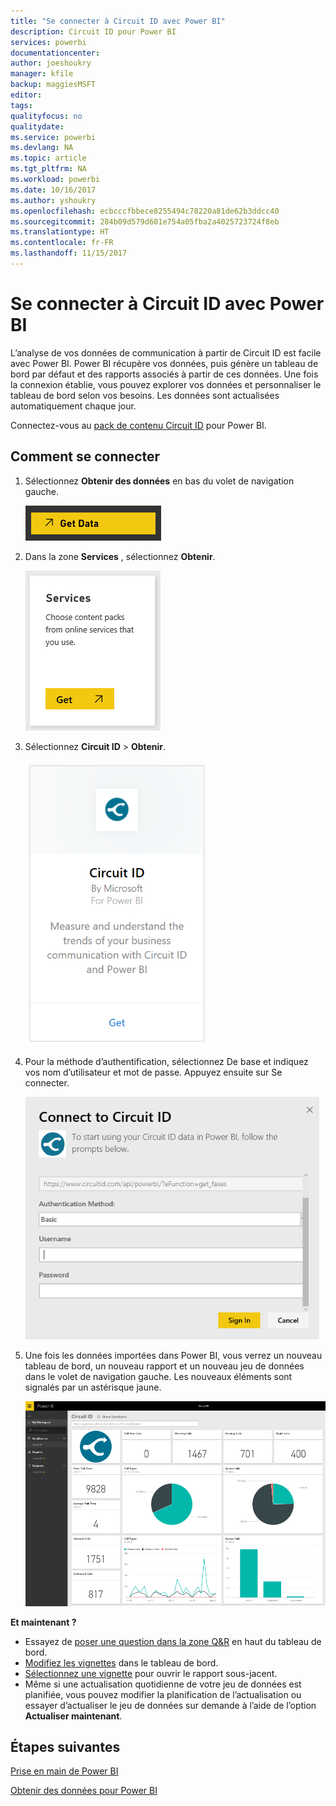 ```yaml
---
title: "Se connecter à Circuit ID avec Power BI"
description: Circuit ID pour Power BI
services: powerbi
documentationcenter: 
author: joeshoukry
manager: kfile
backup: maggiesMSFT
editor: 
tags: 
qualityfocus: no
qualitydate: 
ms.service: powerbi
ms.devlang: NA
ms.topic: article
ms.tgt_pltfrm: NA
ms.workload: powerbi
ms.date: 10/16/2017
ms.author: yshoukry
ms.openlocfilehash: ecbcccfbbece8255494c78220a81de62b3ddcc40
ms.sourcegitcommit: 284b09d579d601e754a05fba2a4025723724f8eb
ms.translationtype: HT
ms.contentlocale: fr-FR
ms.lasthandoff: 11/15/2017
---
```

# <a name="connect-to-circuit-id-with-power-bi"></a>Se connecter à Circuit ID avec Power BI
L’analyse de vos données de communication à partir de Circuit ID est facile avec Power BI. Power BI récupère vos données, puis génère un tableau de bord par défaut et des rapports associés à partir de ces données. Une fois la connexion établie, vous pouvez explorer vos données et personnaliser le tableau de bord selon vos besoins. Les données sont actualisées automatiquement chaque jour.

Connectez-vous au [pack de contenu Circuit ID](https://app.powerbi.com/getdata/services/circuitid) pour Power BI.

## <a name="how-to-connect"></a>Comment se connecter
1. Sélectionnez **Obtenir des données** en bas du volet de navigation gauche.
   
    ![](media/service-connect-to-circuit-id/getdata.png)
2. Dans la zone **Services** , sélectionnez **Obtenir**.
   
    ![](media/service-connect-to-circuit-id/services.png)
3. Sélectionnez **Circuit ID** \> **Obtenir**.
   
    ![](media/service-connect-to-circuit-id/circuitid.png)
4. Pour la méthode d’authentification, sélectionnez De base et indiquez vos nom d’utilisateur et mot de passe. Appuyez ensuite sur Se connecter.
   
    ![](media/service-connect-to-circuit-id/circuitid_login.png)
5. Une fois les données importées dans Power BI, vous verrez un nouveau tableau de bord, un nouveau rapport et un nouveau jeu de données dans le volet de navigation gauche. Les nouveaux éléments sont signalés par un astérisque jaune.
   
    ![](media/service-connect-to-circuit-id/circuitid_dashboard_chrome.png)

**Et maintenant ?**

* Essayez de [poser une question dans la zone Q&R](service-q-and-a.md) en haut du tableau de bord.
* [Modifiez les vignettes](service-dashboard-edit-tile.md) dans le tableau de bord.
* [Sélectionnez une vignette](service-dashboard-tiles.md) pour ouvrir le rapport sous-jacent.
* Même si une actualisation quotidienne de votre jeu de données est planifiée, vous pouvez modifier la planification de l’actualisation ou essayer d’actualiser le jeu de données sur demande à l’aide de l’option **Actualiser maintenant**.

## <a name="next-steps"></a>Étapes suivantes
[Prise en main de Power BI](service-get-started.md)

[Obtenir des données pour Power BI](service-get-data.md)

